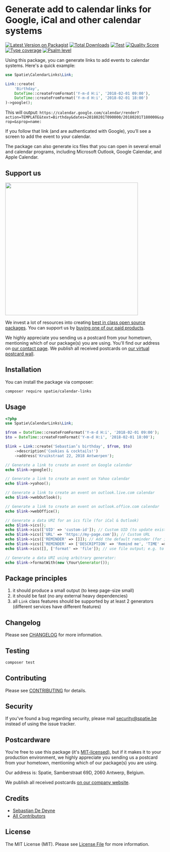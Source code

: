 # Generate add to calendar links for Google, iCal and other calendar systems

[![Latest Version on Packagist](https://img.shields.io/packagist/v/spatie/calendar-links.svg?style=flat-square)](https://packagist.org/packages/spatie/calendar-links)
[![Total Downloads](https://img.shields.io/packagist/dt/spatie/calendar-links.svg?style=flat-square)](https://packagist.org/packages/spatie/calendar-links)
[![Test](https://github.com/spatie/calendar-links/workflows/Test/badge.svg)](https://github.com/spatie/calendar-links/actions/workflows/run-tests.yml)
[![Quality Score](https://img.shields.io/scrutinizer/g/spatie/calendar-links.svg?style=flat-square)](https://scrutinizer-ci.com/g/spatie/calendar-links)
[![Type coverage](https://shepherd.dev/github/spatie/calendar-links/coverage.svg)](https://shepherd.dev/github/spatie/calendar-links)
[![Psalm level](https://shepherd.dev/github/spatie/calendar-links/level.svg)](https://shepherd.dev/github/spatie/calendar-links)


Using this package, you can generate links to add events to calendar systems. Here's a quick example:

```php
use Spatie\CalendarLinks\Link;

Link::create(
    'Birthday',
    DateTime::createFromFormat('Y-m-d H:i', '2018-02-01 09:00'),
    DateTime::createFromFormat('Y-m-d H:i', '2018-02-01 18:00')
)->google();
```

This will output: `https://calendar.google.com/calendar/render?action=TEMPLATE&text=Birthday&dates=20180201T090000/20180201T180000&sprop=&sprop=name:`

If you follow that link (and are authenticated with Google), you’ll see a screen to add the event to your calendar.

The package can also generate ics files that you can open in several email and calendar programs, including Microsoft Outlook, Google Calendar, and Apple Calendar.

## Support us

[<img src="https://github-ads.s3.eu-central-1.amazonaws.com/calendar-links.jpg?t=1" width="419px" />](https://spatie.be/github-ad-click/calendar-links)

We invest a lot of resources into creating [best in class open source packages](https://spatie.be/open-source). You can support us by [buying one of our paid products](https://spatie.be/open-source/support-us).

We highly appreciate you sending us a postcard from your hometown, mentioning which of our package(s) you are using. You'll find our address on [our contact page](https://spatie.be/about-us). We publish all received postcards on [our virtual postcard wall](https://spatie.be/open-source/postcards).

## Installation

You can install the package via composer:

```sh
composer require spatie/calendar-links
```

## Usage

```php
<?php
use Spatie\CalendarLinks\Link;

$from = DateTime::createFromFormat('Y-m-d H:i', '2018-02-01 09:00');
$to = DateTime::createFromFormat('Y-m-d H:i', '2018-02-01 18:00');

$link = Link::create('Sebastian’s birthday', $from, $to)
    ->description('Cookies & cocktails!')
    ->address('Kruikstraat 22, 2018 Antwerpen');

// Generate a link to create an event on Google calendar
echo $link->google();

// Generate a link to create an event on Yahoo calendar
echo $link->yahoo();

// Generate a link to create an event on outlook.live.com calendar
echo $link->webOutlook();

// Generate a link to create an event on outlook.office.com calendar
echo $link->webOffice();

// Generate a data URI for an ics file (for iCal & Outlook)
echo $link->ics();
echo $link->ics(['UID' => 'custom-id']); // Custom UID (to update existing events)
echo $link->ics(['URL' => 'https://my-page.com']); // Custom URL
echo $link->ics(['REMINDER' => []]); // Add the default reminder (for iCal & Outlook)
echo $link->ics(['REMINDER' => ['DESCRIPTION' => 'Remind me', 'TIME' => new \DateTime('tomorrow 12:30 UTC')]]); // Add a custom reminder
echo $link->ics([], ['format' => 'file']); // use file output; e.g. to attach ics as a file to an email.

// Generate a data URI using arbitrary generator:
echo $link->formatWith(new \Your\Generator());
```

## Package principles

1. it should produce a small output (to keep page-size small)
2. it should be fast (no any external heavy dependencies)
3. all `Link` class features should be supported by at least 2 generators (different services have different features)

## Changelog

Please see [CHANGELOG](CHANGELOG.md) for more information.

## Testing

```sh
composer test
```

## Contributing

Please see [CONTRIBUTING](https://github.com/spatie/.github/blob/main/CONTRIBUTING.md) for details.

## Security

If you've found a bug regarding security, please mail [security@spatie.be](mailto:security@spatie.be) instead of using the issue tracker.

## Postcardware

You're free to use this package (it's [MIT-licensed](LICENSE.md)), but if it makes it to your production environment, we highly appreciate you sending us a postcard from your hometown, mentioning which of our package(s) you are using.

Our address is: Spatie, Samberstraat 69D, 2060 Antwerp, Belgium.

We publish all received postcards [on our company website](https://spatie.be/en/opensource/postcards).
## Credits

- [Sebastian De Deyne](https://github.com/sebastiandedeyne)
- [All Contributors](../../contributors)

## License

The MIT License (MIT). Please see [License File](LICENSE.md) for more information.
